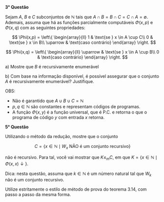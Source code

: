 **3° Questão**

Sejam $A$, $B$ e $C$ subconjuntos de $\mathbb{N}$ tais que $A \cap B = B \cap C = C \cap A = \emptyset$. Ademais, assuma que há as funções parcialmente computáveis $\Phi(x, p)$ e $\Phi(x, q)$ com as seguintes propriedades:

$$
\Phi(x,p) =
\left\{
\begin{array}{ll}
1 & \text{se } x \in A \cup C\\
0 & \text{se } x \in B\\
\uparrow & \text{caso contrário}
\end{array}
\right.
$$

$$
\Phi(x,q) =
\left\{
\begin{array}{ll}
\uparrow & \text{se } x \in A \cup B\\
0 & \text{caso contrário}
\end{array}
\right.
$$

a) Mostre que $B$ é recursivamente enumerável

b) Com base na informação disponível, é possível assegurar que o conjunto $A$ é recursivamente enumerável? Justifique.

OBS:
- Não é garantido que $A \cup B \cup C = \mathbb{N}$
- $p, q \in \mathbb{N}$ são constantes e representam códigos de programas.
- A função $\Phi(x,y)$ é a função universal, que é P.C. e retorna o que o programa de código $y$ com entrada $x$ retorna.

**5° Questão**

Utilizando o método da redução, mostre que o conjunto

$$C = \{x \in \mathbb{N} \mid W_x \text{ NÃO é um conjunto recursivo}\}$$

não é recursivo. Para tal, você vai mostrar que $K \leq_m C$, em que $K = \{x \in \mathbb{N} \mid \Phi(x,x)\downarrow\}$.

Dica: nesta questão, assuma que $k \in \mathbb{N}$ é um número natural tal que $W_k$ não é um conjunto recursivo.

Utilize estritamente o estilo de método de prova do teorema 3.14, com passo a passo da mesma forma.